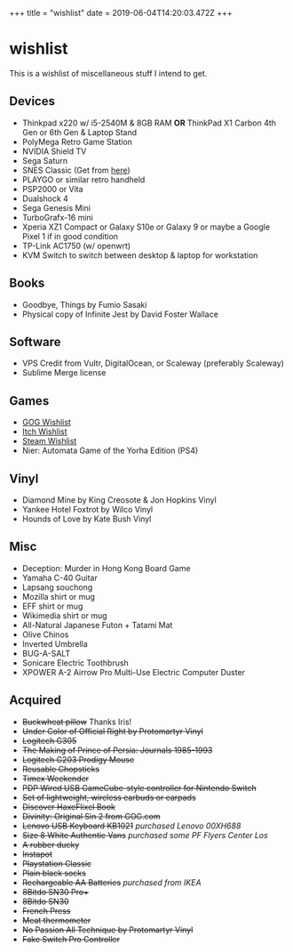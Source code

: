 +++
title = "wishlist"
date = 2019-06-04T14:20:03.472Z
+++
# wishlist

This is a wishlist of miscellaneous stuff I intend to get.

## Devices
* Thinkpad x220 w/ i5-2540M & 8GB RAM **OR** ThinkPad X1 Carbon 4th Gen or 6th Gen & Laptop Stand
* PolyMega Retro Game Station
* NVIDIA Shield TV
* Sega Saturn
* SNES Classic (Get from [here](https://store.nintendo.com/ng3/browse/subcategory.jsp?categoryId=cat990247))
* PLAYGO or similar retro handheld
* PSP2000 or Vita
* Dualshock 4
* Sega Genesis Mini
* TurboGrafx-16 mini
* Xperia XZ1 Compact or Galaxy S10e or Galaxy 9 or maybe a Google Pixel 1 if in good condition
* TP-Link AC1750 (w/ openwrt)
* KVM Switch to switch between desktop & laptop for workstation

## Books
* Goodbye, Things by Fumio Sasaki
* Physical copy of Infinite Jest by David Foster Wallace

## Software
* VPS Credit from Vultr, DigitalOcean, or Scaleway (preferably Scaleway)
* Sublime Merge license

## Games
* [GOG Wishlist](https://www.gog.com/u/kebg/wishlist)
* [Itch Wishlist](https://itch.io/c/426557/wishlist)
* [Steam Wishlist](https://store.steampowered.com/wishlist/id/kebsteam/)
* Nier: Automata Game of the Yorha Edition (PS4)

## Vinyl
* Diamond Mine by King Creosote & Jon Hopkins Vinyl
* Yankee Hotel Foxtrot by Wilco Vinyl
* Hounds of Love by Kate Bush Vinyl

## Misc
* Deception: Murder in Hong Kong Board Game
* Yamaha C-40 Guitar
* Lapsang souchong
* Mozilla shirt or mug
* EFF shirt or mug
* Wikimedia shirt or mug
* All-Natural Japanese Futon + Tatami Mat
* Olive Chinos
* Inverted Umbrella
* BUG-A-SALT
* Sonicare Electric Toothbrush
* XPOWER A-2 Airrow Pro Multi-Use Electric Computer Duster

## Acquired

* ~~Buckwheat pillow~~ Thanks Iris!
* ~~Under Color of Official Right by Protomartyr Vinyl~~
* ~~Logitech G305~~
* ~~The Making of Prince of Persia: Journals 1985-1993~~
* ~~Logitech G203 Prodigy Mouse~~
* ~~Reusable Chopsticks~~
* ~~Timex Weekender~~
* ~~PDP Wired USB GameCube-style controller for Nintendo Switch~~
* ~~Set of lightweight, wireless earbuds or earpads~~
* ~~Discover HaxeFlixel Book~~
* ~~Divinity: Original Sin 2 from GOG.com~~
* ~~Lenovo USB Keyboard KB1021~~ *purchased Lenovo 00XH688*
* ~~Size 8 White Authentic Vans~~ *purchased some PF Flyers Center Los*
* ~~A rubber ducky~~
* ~~Instapot~~
* ~~Playstation Classic~~
* ~~Plain black socks~~
* ~~Rechargeable AA Batteries~~ *purchased from IKEA*
* ~~8Bitdo SN30 Pro+~~
* ~~8Bitdo SN30~~
* ~~French Press~~
* ~~Meat thermometer~~
* ~~No Passion All Technique by Protomartyr Vinyl~~
* ~~Fake Switch Pro Controller~~
